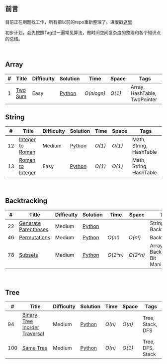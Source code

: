 
<!---Mentra--->

## 前言 

目前正在刷题找工作，所有把以前的repo重新整理了。进度戳[这里](https://github.com/xizhang77/leetcode/projects/1)

初步计划，会先按照Tag过一遍常见算法，做时间空间复杂度的整理和各个知识点的总结。


<br>

## Array
|  #  | Title | Difficulty | Solution | Time | Space | Tags|
| --- | ----- | -------- | ---- | ----- | ---- | ---- |
|1| [Two Sum](https://leetcode.com/problems/two-sum/) | Easy |[Python](./Array/1_Two_Sum.py) | _O(nlogn)_| _O(1)_ | Array, HashTable, TwoPointer |


## String
|  #  | Title | Difficulty | Solution | Time | Space | Tags|
| --- | ----- | -------- | ---- | ----- | ---- | ---- |
|12| [Integer to Roman](https://leetcode.com/problems/integer-to-roman/) | Medium |[Python](./String/12_Integer_to_Roman.py) | _O(1)_| _O(1)_ | Math, String, HashTable |
|13| [Roman to Integer](https://leetcode.com/problems/roman-to-integer/) | Easy |[Python](./String/13_Roman_to_Integer.py) | _O(1)_| _O(1)_ | Math, String, HashTable |

<br>

## Backtracking
|  #  | Title | Difficulty | Solution | Time | Space | Tags|
| --- | ----- | -------- | ---- | ----- | ---- | ---- |
|22| [Generate Parentheses](https://leetcode.com/problems/generate-parentheses/) | Medium |[Python](./Backtracking/22_Generate_Parentheses.py) | | | String, Backtracking |
|46| [Permutations](https://leetcode.com/problems/permutations/) | Medium |[Python](./Backtracking/46_Permutations.py) | _O(n!)_ | _O(n!)_ | Backtracking |
|78| [Subsets](https://leetcode.com/problems/subsets/) | Medium |[Python](./Backtracking/78_Subsets.py) | _O(2^n)_ | _O(2^n)_ | Array, Backtracking, Bit Manipulation |

<br>

## Tree
|  #  | Title | Difficulty | Solution | Time | Space | Tags|
| --- | ----- | -------- | ---- | ----- | ---- | ---- |
|94| [Binary Tree Inorder Traversal](https://leetcode.com/problems/binary-tree-inorder-traversal/) | Medium |[Python](./Tree/94_Binary_Tree_Inorder_Traversal.py) | _O(n)_ | _O(n)_ | Tree, Stack, DFS |
|100| [Same Tree](https://leetcode.com/problems/same-tree/) | Medium |[Python](./Tree/100_Same_Tree.py) | _O(n)_ | _O(1)_ | Tree, DFS, Stack |